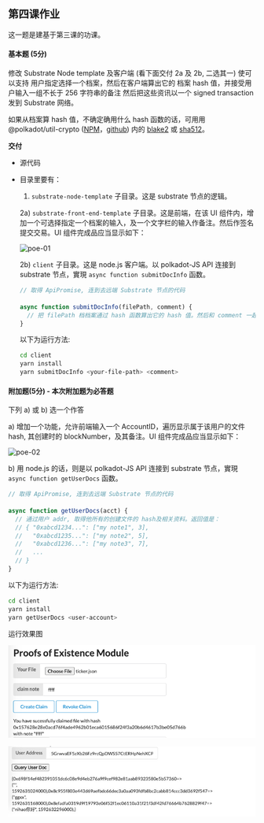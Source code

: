 ## 第四课作业

这一题是建基于第三课的功课。

#### 基本题 (5分)

修改 Substrate Node template 及客户端 (看下面交付 2a 及 2b, 二选其一) 使可以支持 用户指定选择一个档案，然后在客户端算出它的 档案 hash 值，并接受用户输入一组不长于 256 字符串的备注  然后把这些资讯以一个 signed transaction 发到 Substrate 网络。

如果从档案算 hash 值，不确定确用什么 hash 函数的话，可用用 @polkadot/util-crypto ([NPM](https://www.npmjs.com/package/@polkadot/util-crypto)，[github](https://github.com/polkadot-js/common/tree/master/packages/util-crypto)) 内的 [blake2](https://github.com/polkadot-js/common/tree/master/packages/util-crypto/src/blake2) 或 [sha512](https://github.com/polkadot-js/common/tree/master/packages/util-crypto/src/sha512)。

**交付**

  - 源代码
  - 目录里要有： 
    
    1) `substrate-node-template` 子目录。这是 substrate 节点的逻辑。
    
    2a) `substrate-front-end-template` 子目录。这是前端，在该 UI 组件内，增加一个可选择指定一个档案的输入，及一个文字栏的输入作备注。然后作签名提交交易。UI 组件完成品应当显示如下：

    ![poe-01](./question-assets/poe-01.png)
    
    2b) `client` 子目录。这是 node.js 客户端。以 polkadot-JS API 连接到 substrate 节点，實現 `async function submitDocInfo` 函数。

    ```javascript
    // 取得 ApiPromise, 连到去远端 Substrate 节点的代码

    async function submitDocInfo(filePath, comment) {
      // 把 filePath 档档案通过 hash 函数算出它的 hash 值。然后和 comment 一起提交个 extrinsics 到 Substrate
    }
    ```

    以下为运行方法:

    ```bash
    cd client
    yarn install
    yarn submitDocInfo <your-file-path> <comment>
    ```

#### 附加题(5分) - 本次附加题为必答题

下列 a) 或 b) 选一个作答

a) 增加一个功能，允许前端输入一个 AccountID，遍历显示属于该用户的文件 hash, 其创建时的 blockNumber，及其备注。UI 组件完成品应当显示如下：

![poe-02](./question-assets/poe-02.png)

b) 用 node.js 的话，则是以 polkadot-JS API 连接到 substrate 节点，實現 `async function getUserDocs` 函数。

```javascript
// 取得 ApiPromise, 连到去远端 Substrate 节点的代码

async function getUserDocs(acct) {
  // 通过用户 addr, 取得他所有的创建文件的 hash及相关资料。返回值是：
  // { "0xabcd1234...": ["my note1", 3], 
  //   "0xabcd1235...": ["my note2", 5], 
  //   "0xabcd1236...": ["my note3", 7], 
  //   ...
  // }
}
```

以下为运行方法:

```bash
cd client
yarn install
yarn getUserDocs <user-account>
```



运行效果图

![image-20200620151404334](./images/image-20200620151404334.png)

![image-20200620151248802](./images/image-20200620151248802.png)
